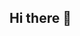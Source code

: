 ## Hi there 👋

<!--
**MohamedSalam5a/MohamedSalam5a** is a ✨ _special_ ✨ repository because its `README.md` (this file) appears on your GitHub profile.

Here are some ideas to get you started:

- 🔭 I’m currently working on ...
- 🌱 I’m currently learning ...
- 👯 I’m looking to collaborate on ...
- 🤔 I’m looking for help with ...
- 💬 Ask me about ...
- 📫 How to reach me: ...
- 😄 Pronouns: ...<h1 align="center">Welcome To Mohamed Salama's Profile 👋</h1>

<p align="center">
  <img src="https://cdn.dribbble.com/users/1162077/screenshots/3848914/programmer.gif" alt="Coding" width="400"/>
</p>

---

## 👨‍💻 About Me
- 🌍 أنا محمد من مصر  
- 💻 مطور Front-End  
- 🚀 شغوف بتعلم **React.js** و **Tailwind CSS**  
- 🎯 هدفي بناء مواقع سريعة وعملية  

---

## 🛠️ Skills
<p align="center">
  <img src="https://raw.githubusercontent.com/devicons/devicon/master/icons/html5/html5-original.svg" width="40"/>
  <img src="https://raw.githubusercontent.com/devicons/devicon/master/icons/css3/css3-original.svg" width="40"/>
  <img src="https://raw.githubusercontent.com/devicons/devicon/master/icons/javascript/javascript-original.svg" width="40"/>
  <img src="https://raw.githubusercontent.com/devicons/devicon/master/icons/react/react-original.svg" width="40"/>
  <img src="https://raw.githubusercontent.com/devicons/devicon/master/icons/git/git-original.svg" width="40"/>
</p>

---

## 📊 GitHub Stats
<p align="center">
  <img src="https://github-readme-stats.vercel.app/api?username=MohamedSalam5a&show_icons=true&theme=radical" alt="stats"/>
  <img src="https://github-readme-streak-stats.herokuapp.com/?user=MohamedSalam5a&theme=radical" alt="streak"/>
</p>

---

## 🌐 تواصل معي
- 📧 Email: your.email@example.com  
- 💼 LinkedIn: [اضغط هنا](https://www.linkedin.com/in/username)  
- 🐙 GitHub: [MohamedSalam5a](https://github.com/MohamedSalam5a)  

- ⚡ Fun fact: ...
-->

